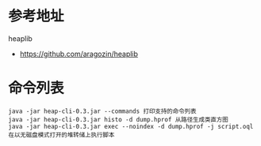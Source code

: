 # 参考地址
heaplib
- https://github.com/aragozin/heaplib

# 命令列表
```
java -jar heap-cli-0.3.jar --commands 打印支持的命令列表
java -jar heap-cli-0.3.jar histo -d dump.hprof 从路径生成类直方图
java -jar heap-cli-0.3.jar exec --noindex -d dump.hprof -j script.oql 在以无磁盘模式打开的堆转储上执行脚本
```
